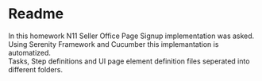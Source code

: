 # Readme

In this homework N11 Seller Office Page Signup implementation was asked. </br>
Using Serenity Framework and Cucumber this implemantation is automatized. </br>
Tasks, Step definitions and UI page element definition files seperated into different folders.
